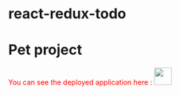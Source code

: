 # react-redux-todo
# Pet project

<div align-items="center">
<span style="color: red">You can see the deployed application here :</span>
<img 
  src="https://lh3.googleusercontent.com/proxy/0nCCIJvdauWNUd98Qy4oGvm0ZOCoZFovluEqIChMIvbLecVqS-NAmUaSLikKqfv455CkNr2BPsWDlQWv1gcW3OH1aIPcrLslA2cA" 
  width="35"/>
</div>

  
  
